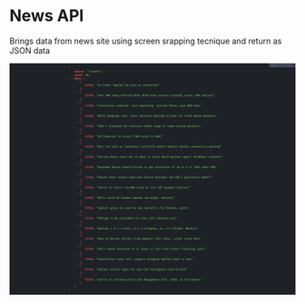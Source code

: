 # News API

Brings data from news site using screen srapping tecnique and return as JSON data 

![Screenshort](news_api.png?raw=true 'Title')
